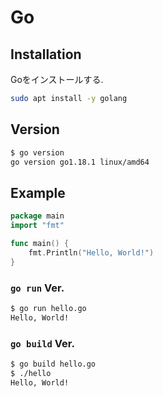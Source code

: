 # Go

## Installation

Goをインストールする.

```bash
sudo apt install -y golang
```

## Version

```bash
$ go version
go version go1.18.1 linux/amd64
```

## Example

```go
package main
import "fmt"

func main() {
    fmt.Println("Hello, World!")
}
```

### `go run` Ver.

```bash
$ go run hello.go
Hello, World!
```

### `go build` Ver.

```bash
$ go build hello.go
$ ./hello
Hello, World!
```
